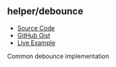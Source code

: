 ## helper/debounce

- [Source Code](../../lib/helper/debounce.dart)
- [GitHub Gist](https://gist.github.com/lopo12123/22f5d704818557dd5caf9938aee9670e)
- [Live Example](https://dartpad.dev/?id=22f5d704818557dd5caf9938aee9670e&run=true&channel=stable)

Common debounce implementation